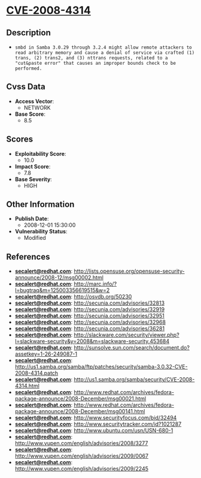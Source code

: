 
# [CVE-2008-4314](http://lists.opensuse.org/opensuse-security-announce/2008-12/msg00002.html)

## Description

- `smbd in Samba 3.0.29 through 3.2.4 might allow remote attackers to read arbitrary memory and cause a denial of service via crafted (1) trans, (2) trans2, and (3) nttrans requests, related to a "cut&paste error" that causes an improper bounds check to be performed.`

## Cvss Data

- **Access Vector**:
  - NETWORK
- **Base Score**:
  - 8.5

## Scores

- **Exploitability Score**:
  - 10.0
- **Impact Score**:
  - 7.8
- **Base Severity**:
  - HIGH

## Other Information

- **Publish Date**:
  - 2008-12-01 15:30:00
- **Vulnerability Status**:
  - Modified

## References

- **secalert@redhat.com**: http://lists.opensuse.org/opensuse-security-announce/2008-12/msg00002.html
- **secalert@redhat.com**: http://marc.info/?l=bugtraq&m=125003356619515&w=2
- **secalert@redhat.com**: http://osvdb.org/50230
- **secalert@redhat.com**: http://secunia.com/advisories/32813
- **secalert@redhat.com**: http://secunia.com/advisories/32919
- **secalert@redhat.com**: http://secunia.com/advisories/32951
- **secalert@redhat.com**: http://secunia.com/advisories/32968
- **secalert@redhat.com**: http://secunia.com/advisories/36281
- **secalert@redhat.com**: http://slackware.com/security/viewer.php?l=slackware-security&y=2008&m=slackware-security.453684
- **secalert@redhat.com**: http://sunsolve.sun.com/search/document.do?assetkey=1-26-249087-1
- **secalert@redhat.com**: http://us1.samba.org/samba/ftp/patches/security/samba-3.0.32-CVE-2008-4314.patch
- **secalert@redhat.com**: http://us1.samba.org/samba/security/CVE-2008-4314.html
- **secalert@redhat.com**: http://www.redhat.com/archives/fedora-package-announce/2008-December/msg00021.html
- **secalert@redhat.com**: http://www.redhat.com/archives/fedora-package-announce/2008-December/msg00141.html
- **secalert@redhat.com**: http://www.securityfocus.com/bid/32494
- **secalert@redhat.com**: http://www.securitytracker.com/id?1021287
- **secalert@redhat.com**: http://www.ubuntu.com/usn/USN-680-1
- **secalert@redhat.com**: http://www.vupen.com/english/advisories/2008/3277
- **secalert@redhat.com**: http://www.vupen.com/english/advisories/2009/0067
- **secalert@redhat.com**: http://www.vupen.com/english/advisories/2009/2245
